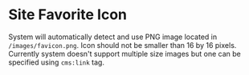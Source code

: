 # Site Favorite Icon

System will automatically detect and use PNG image located in `/images/favicon.png`. Icon should
not be smaller than 16 by 16 pixels. Currently system doesn't support multiple size images but one
can be specified using `cms:link` tag.
